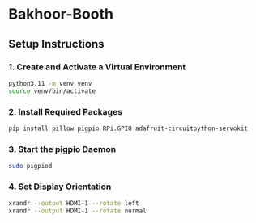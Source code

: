 # Bakhoor-Booth

## Setup Instructions

### 1. Create and Activate a Virtual Environment
```bash
python3.11 -m venv venv
source venv/bin/activate
```

### 2. Install Required Packages
```bash
pip install pillow pigpio RPi.GPIO adafruit-circuitpython-servokit
```

### 3. Start the pigpio Daemon
```bash
sudo pigpiod
```

### 4. Set Display Orientation
```bash
xrandr --output HDMI-1 --rotate left
xrandr --output HDMI-1 --rotate normal
```